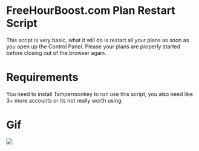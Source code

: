 # FreeHourBoost.com Plan Restart Script
This script is very basic, what it will do is restart all your plans as soon as you open up the Control Panel. Please your plans are properly started before closing out of the browser again.

# Requirements
You need to install Tampermonkey to run use this script, you also need like 3+ more accounts or its not really worth using.

# Gif
<img src="https://i.imgur.com/9sekZVl.gif">
